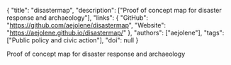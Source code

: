 {
  "title": "disastermap",
  "description": ["Proof of concept map for disaster response and archaeology"],
  "links": {
    "GitHub": "https://github.com/aejolene/disastermap",
    "Website": "https://aejolene.github.io/disastermap/"
  },
  "authors": ["aejolene"],
  "tags": ["Public policy and civic action"],
  "doi": null
}

<!-- Generated by csv2md.R – do not edit by hand -->

Proof of concept map for disaster response and archaeology